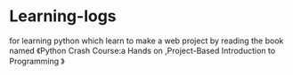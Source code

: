 # Learning-logs
for learning python which learn to make a web project by reading the book named 《Python Crash Course:a Hands on ,Project-Based Introduction to Programming 》

